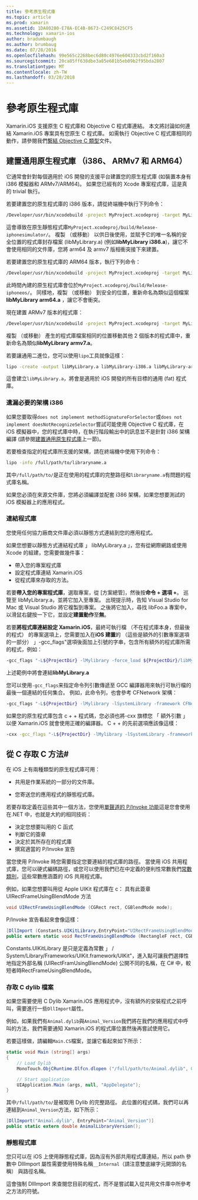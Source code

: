 ```yaml
---
title: 參考原生程式庫
ms.topic: article
ms.prod: xamarin
ms.assetid: 1DA80280-E78A-EC4B-8673-C249C8425CF5
ms.technology: xamarin-ios
author: bradumbaugh
ms.author: brumbaug
ms.date: 07/28/2016
ms.openlocfilehash: 99e565c2268bec6d80c4976e604333cbd2f160a3
ms.sourcegitcommit: 20ca85ff638dbe3a85e601b5eb09b2f95bda2807
ms.translationtype: MT
ms.contentlocale: zh-TW
ms.lasthandoff: 03/28/2018
---
```

# <a name="referencing-native-libraries"></a>參考原生程式庫

Xamarin.iOS 支援原生 C 程式庫和 Objective C 程式庫連結。 本文將討論如何連結 Xamarin.iOS 專案具有您原生 C 程式庫。 如需執行 Objective C 程式庫相同的動作，請參閱我們[繫結 Objective C 類型](~/ios/platform/binding-objective-c/index.md)文件。

<a name="building_native" />

## <a name="building-universal-native-libraries-i386-armv7-and-arm64"></a>建置通用原生程式庫 （i386、 ARMv7 和 ARM64）

它通常會針對每個適用於 iOS 開發的支援平台建置您的原生程式庫 (如裝置本身有 i386 模擬器和 ARMv7/ARM64)。 如果您已經有的 Xcode 專案程式庫，這是真的 trivial 執行。

若要建置您的原生程式庫的 i386 版本，請從終端機中執行下列命令：

```bash
/Developer/usr/bin/xcodebuild -project MyProject.xcodeproj -target MyLibrary -sdk iphonesimulator -arch i386 -configuration Release clean build
```

這會導致在原生靜態程式庫`MyProject.xcodeproj/build/Release-iphonesimulator/`。 複製 （或移動） 以供日後使用，並賦予它的唯一名稱的安全位置的程式庫封存檔案 (libMyLibrary.a) (例如**libMyLibrary i386.a**)，讓它不會使用相同的文件庫，您將 arm64 及 armv7 版相衝突接下來建置。

若要建置您的原生程式庫的 ARM64 版本，執行下列命令：

```bash
/Developer/usr/bin/xcodebuild -project MyProject.xcodeproj -target MyLibrary -sdk iphoneos -arch arm64 -configuration Release clean build
```

此時間內建的原生程式庫會位於`MyProject.xcodeproj/build/Release-iphoneos/`。 同樣地，複製 （或移動） 到安全的位置，重新命名為類似這個檔案**libMyLibrary arm64.a** ，讓它不會衝突。

現在建置 ARMv7 版本的程式庫：

```bash
/Developer/usr/bin/xcodebuild -project MyProject.xcodeproj -target MyLibrary -sdk iphoneos -arch armv7 -configuration Release clean build
```

複製 （或移動） 產生的程式庫檔案相同的位置移動其他 2 個版本的程式庫中，重新命名為類似**libMyLibrary armv7.a**。

若要讓通用二進位，您可以使用`lipo`工具就像這樣：

```bash
lipo -create -output libMyLibrary.a libMyLibrary-i386.a libMyLibrary-arm64.a libMyLibrary-armv7.a
```

這會建立`libMyLibrary.a`，將會是適用於 iOS 開發的所有目標的通用 (fat) 程式庫。


### <a name="missing-required-architecture-i386"></a>遺漏必要的架構 i386

如果您要取得`does not implement methodSignatureForSelector`或`does not implement doesNotRecognizeSelector`嘗試可能使用 Objective C 程式庫，在 iOS 模擬器中，您的程式庫中時，在執行階段輸出中的訊息並不是針對 i386 架構編譯 (請參閱[建置通用原生程式庫](#building_native)上一節)。

若要檢查指定的程式庫所支援的架構，請在終端機中使用下列命令：

```bash
lipo -info /full/path/to/libraryname.a
```

其中`/full/path/to/`是正在使用的程式庫的完整路徑和`libraryname.a`有問題的程式庫名稱。

如果您必須在來源文件庫，您將必須編譯並配套 i386 架構，如果您想要測試的 iOS 模擬器上的應用程式。

### <a name="linking-your-library"></a>連結程式庫

您使用任何協力廠商文件庫必須以靜態方式連結到您的應用程式。 

如果您想要以靜態方式連結程式庫 」 libMyLibrary.a 」，您有從網際網路或使用 Xcode 的組建，您需要做幾件事：

-  帶入您的專案程式庫
-  設定程式庫連結 Xamarin.iOS
-  從程式庫來存取的方法。


若要**帶入您的專案程式庫**，選取專案，從 [方案總管]，然後按**命令 + 選項 +**。 巡覽至 libMyLibrary.a，並將它加入至專案。 出現提示時，告知 Visual Studio for Mac 或 Visual Studio 將它複製到專案。 之後將它加入，尋找 libFoo.a 專案中，以滑鼠右鍵按一下它，並設定**建置動作**至**無**。

若要**將程式庫連結設定 Xamarin.iOS**，最終可執行檔 （不在程式庫本身，但最後的程式） 的專案選項上，您需要加入在**iOS 建置**的 （這些是額外的引數專案選項的一部分） 」-gcc_flags"選項後面加上引號的字串，包含所有額外的程式庫所需的程式，例如：

```bash
-gcc_flags "-L${ProjectDir} -lMylibrary -force_load ${ProjectDir}/libMyLibrary.a"
```

上述範例中將會連結**libMyLibrary.a**

您可以使用`-gcc_flags`来指定命令列引數傳遞至 GCC 編譯器用來執行可執行檔的最後一個連結的任何集合。 例如，此命令列，也會參考 CFNetwork 架構：

```bash
-gcc_flags "-L${ProjectDir} -lMylibrary -lSystemLibrary -framework CFNetwork -force_load ${ProjectDir}/libMyLibrary.a"
```

如果您的原生程式庫包含 c + + 程式碼，您必須也將-cxx 旗標您 「 額外引數 」 以便 Xamarin.iOS 就會使用正確的編譯器。 C + + 的先前選項應該像這樣：

```bash
-cxx -gcc_flags "-L${ProjectDir} -lMylibrary -lSystemLibrary -framework CFNetwork -force_load ${ProjectDir}/libMyLibrary.a"
```

<a name="Accessing_C_Methods_from_C#" />

## <a name="accessing-c-methods-from-c35"></a>從 C 存取 C 方法&#35;

在 iOS 上有兩種類型的原生程式庫可用：

-  共用是作業系統的一部分的文件庫。

-  您寄送您的應用程式的靜態程式庫。


若要存取定義在這些其中一個方法，您使用[單聲道的 P/Invoke 功能](http://www.mono-project.com/docs/advanced/pinvoke/)這是您會使用在.NET 中，也就是大約的相同技術：

-  決定您想要叫用的 C 函式
-  判斷它的簽章
-  決定於其所存在的程式庫
-  撰寫適當的 P/Invoke 宣告


當您使用 P/Invoke 時您需要指定您要連結的程式庫的路徑。 當使用 iOS 共用程式庫，您可以硬式編碼路徑，或您可以使用我們已在中定義的便利性常數我們[常數類別](https://developer.xamarin.com/api/type/Constants/)，這些常數應涵蓋的 iOS 共用程式庫。

例如，如果您想要叫用從 Apple UIKit 程式庫在 c： 具有此簽章 UIRectFrameUsingBlendMode 方法

```csharp
void UIRectFrameUsingBlendMode (CGRect rect, CGBlendMode mode);
```

P/Invoke 宣告看起來會像這樣：

```csharp
[DllImport (Constants.UIKitLibrary,EntryPoint="UIRectFrameUsingBlendMode")]
public extern static void RectFrameUsingBlendMode (RectangleF rect, CGBlendMode blendMode);
```

Constants.UIKitLibrary 是只是定義為常數 」 / System/Library/Frameworks/UIKit.framework/UIKit"，進入點可讓我們選擇性地指定外部名稱 (UIRectFramUsingBlendMode) 公開不同的名稱，在 C# 中，較短者時RectFrameUsingBlendMode。

<a name="Accessing_C_Dylibs" />

### <a name="accessing-c-dylibs"></a>存取 C dylib 檔案

如果您需要使用 C Dylib Xamarin.iOS 應用程式中，沒有額外的安裝程式之前呼叫，需要進行一些`DllImport`屬性。

例如，如果我們有`Animal.dylib`與`Animal_Version`我們將在我們的應用程式中呼叫的方法，我們需要通知 Xamarin.iOS 的程式庫位置然後再嘗試使用它。

若要這樣做，請編輯`Main.CS`檔案，並讓它看起來如下所示：

```csharp
static void Main (string[] args)
{
    // Load Dylib
    MonoTouch.ObjCRuntime.Dlfcn.dlopen ("/full/path/to/Animal.dylib", 0);

    // Start application
    UIApplication.Main (args, null, "AppDelegate");
}
```

其中`/full/path/to/`是被取用 Dylib 的完整路徑。 此位置的程式碼，我們可以再連結到`Animal_Version`方法，如下所示：

```csharp
[DllImport("Animal.dylib", EntryPoint="Animal_Version")]
public static extern double AnimalLibraryVersion();
```

<a name="Static_Libraries" />

### <a name="static-libraries"></a>靜態程式庫

您只可以在 iOS 上使用靜態程式庫，因為沒有外部共用程式庫連結，所以 path 參數中 DllImport 屬性需要使用特殊名稱`__Internal`（請注意雙底線字元開頭的名稱） 與路徑名稱。

這會強制 DllImport 來查閱您目前的程式，而不是嘗試載入從共用文件庫中所參考之方法的符號。


